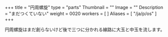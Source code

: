 +++
title = "円周螺旋"
type = "parts"
Thumbnail = ""
Image = ""
Description = "まだつくていない"
weight = 0020
workers = [
]
Aliases = [
  "/ja/p/os"
]
+++

円周螺旋はまだ創らないけど後で三つに分かれる線路に大玉と中玉を流します。
